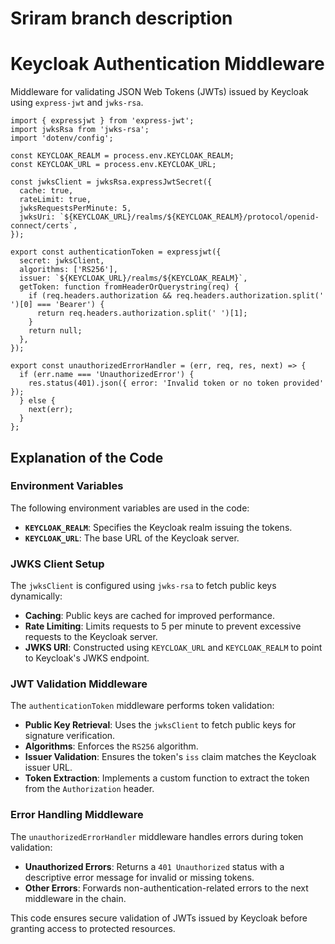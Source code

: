 # Sriram branch description




# Keycloak Authentication Middleware

Middleware for validating JSON Web Tokens (JWTs) issued by Keycloak using `express-jwt` and `jwks-rsa`.

```
import { expressjwt } from 'express-jwt';
import jwksRsa from 'jwks-rsa';
import 'dotenv/config';

const KEYCLOAK_REALM = process.env.KEYCLOAK_REALM;
const KEYCLOAK_URL = process.env.KEYCLOAK_URL;

const jwksClient = jwksRsa.expressJwtSecret({
  cache: true,
  rateLimit: true,
  jwksRequestsPerMinute: 5,
  jwksUri: `${KEYCLOAK_URL}/realms/${KEYCLOAK_REALM}/protocol/openid-connect/certs`,
});

export const authenticationToken = expressjwt({
  secret: jwksClient,
  algorithms: ['RS256'],
  issuer: `${KEYCLOAK_URL}/realms/${KEYCLOAK_REALM}`,
  getToken: function fromHeaderOrQuerystring(req) {
    if (req.headers.authorization && req.headers.authorization.split(' ')[0] === 'Bearer') {
      return req.headers.authorization.split(' ')[1];
    }
    return null;
  },
});

export const unauthorizedErrorHandler = (err, req, res, next) => {
  if (err.name === 'UnauthorizedError') {
    res.status(401).json({ error: 'Invalid token or no token provided' });
  } else {
    next(err);
  }
};

```

## Explanation of the Code

### Environment Variables
The following environment variables are used in the code:
- **`KEYCLOAK_REALM`**: Specifies the Keycloak realm issuing the tokens.
- **`KEYCLOAK_URL`**: The base URL of the Keycloak server.

### JWKS Client Setup
The `jwksClient` is configured using `jwks-rsa` to fetch public keys dynamically:
- **Caching**: Public keys are cached for improved performance.
- **Rate Limiting**: Limits requests to 5 per minute to prevent excessive requests to the Keycloak server.
- **JWKS URI**: Constructed using `KEYCLOAK_URL` and `KEYCLOAK_REALM` to point to Keycloak's JWKS endpoint.

### JWT Validation Middleware
The `authenticationToken` middleware performs token validation:
- **Public Key Retrieval**: Uses the `jwksClient` to fetch public keys for signature verification.
- **Algorithms**: Enforces the `RS256` algorithm.
- **Issuer Validation**: Ensures the token's `iss` claim matches the Keycloak issuer URL.
- **Token Extraction**: Implements a custom function to extract the token from the `Authorization` header.

### Error Handling Middleware
The `unauthorizedErrorHandler` middleware handles errors during token validation:
- **Unauthorized Errors**: Returns a `401 Unauthorized` status with a descriptive error message for invalid or missing tokens.
- **Other Errors**: Forwards non-authentication-related errors to the next middleware in the chain.

This code ensures secure validation of JWTs issued by Keycloak before granting access to protected resources.
